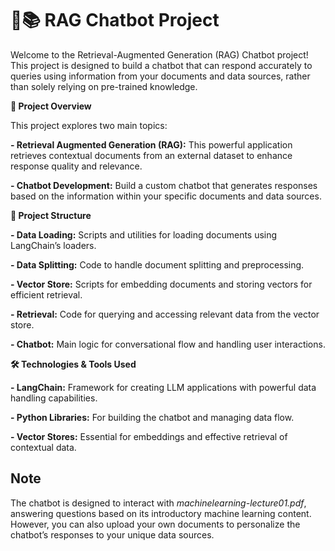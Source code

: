 # 🤖📚 RAG Chatbot Project
Welcome to the Retrieval-Augmented Generation (RAG) Chatbot project! This project is designed to build a chatbot that can respond accurately to queries using information from your documents and data sources, rather than solely relying on pre-trained knowledge.

**🚀 Project Overview**

This project explores two main topics:

**- Retrieval Augmented Generation (RAG):** This powerful application retrieves contextual documents from an external dataset to enhance response quality and relevance.

**- Chatbot Development:** Build a custom chatbot that generates responses based on the information within your specific documents and data sources.

**📂 Project Structure**

**- Data Loading:** Scripts and utilities for loading documents using LangChain’s loaders.

**- Data Splitting:** Code to handle document splitting and preprocessing.

**- Vector Store:** Scripts for embedding documents and storing vectors for efficient retrieval.

**- Retrieval:** Code for querying and accessing relevant data from the vector store.

**- Chatbot:** Main logic for conversational flow and handling user interactions.

**🛠️ Technologies & Tools Used**

**- LangChain:** Framework for creating LLM applications with powerful data handling capabilities.

**- Python Libraries:** For building the chatbot and managing data flow.

**- Vector Stores:** Essential for embeddings and effective retrieval of contextual data.

## Note
The chatbot is designed to interact with _machinelearning-lecture01.pdf_, answering questions based on its introductory machine learning content. However, you can also upload your own documents to personalize the chatbot’s responses to your unique data sources.
